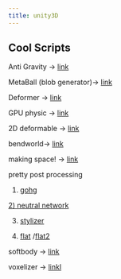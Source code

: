 ```yaml
---
title: unity3D
---
```


## Cool Scripts

Anti Gravity → [link](https://assetstore.unity.com/packages/tools/physics/anti-gravity-157046)

MetaBall (blob generator)→ [link](https://github.com/search?q=metaball+unity)

Deformer → [link](https://assetstore.unity.com/packages/tools/modeling/deform-148425)

GPU physic → [link](https://github.com/Ninjajie/Fusion)

2D deformable → [link](https://github.com/Scrawk/2D-Deformable-body-in-Unity)

bendworld→ [link](https://assetstore.unity.com/packages/vfx/shaders/curved-world-26165)

making space! → [link](https://assetstore.unity.com/packages/tools/particles-effects/fog-volume-3-81802)

pretty post processing

1.  [gohg](https://assetstore.unity.com/packages/vfx/shaders/kuwahara-filter-162009)

[2) neutral network](https://github.com/maajor/NeuralNetworkPostProcessing)

3.  [stylizer](https://assetstore.unity.com/packages/vfx/shaders/fullscreen-camera-effects/stylizer-extended-92269)
    
4.  [flat](https://assetstore.unity.com/packages/vfx/shaders/flat-kit-cel-toon-shading-143368) /[flat2](https://assetstore.unity.com/packages/vfx/shaders/colr-coloring-redefined-57591)
    

softbody → [link](https://assetstore.unity.com/packages/tools/physics/obi-softbody-130029)

voxelizer -> [linkl](https://github.com/mattatz/unity-voxel)
